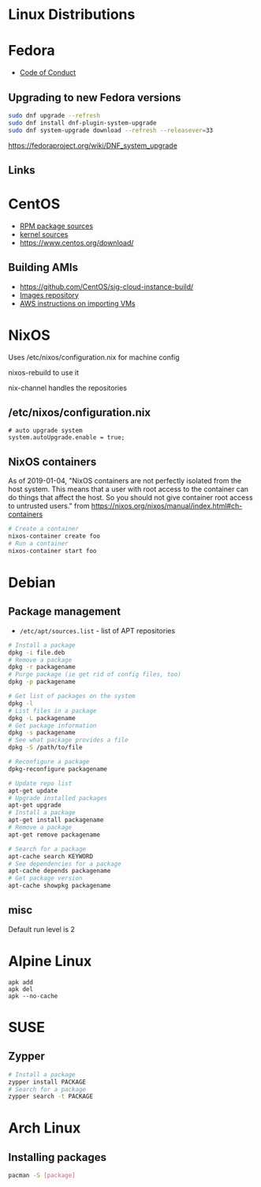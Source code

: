 # Linux Distributions
# Fedora
- [Code of Conduct](https://docs.fedoraproject.org/en-US/project/code-of-conduct/)
## Upgrading to new Fedora versions

```bash
sudo dnf upgrade --refresh
sudo dnf install dnf-plugin-system-upgrade
sudo dnf system-upgrade download --refresh --releasever=33
```

https://fedoraproject.org/wiki/DNF_system_upgrade

## Links


# CentOS

- [RPM package sources](https://git.centos.org/project/rpms)
- [kernel sources](https://git.centos.org/sources/kernel/)
- <https://www.centos.org/download/>

## Building AMIs

- <https://github.com/CentOS/sig-cloud-instance-build/>
- [Images repository](https://cloud.centos.org/centos)
- [AWS instructions on importing VMs](https://docs.aws.amazon.com/vm-import/latest/userguide/vmimport-image-import.html)


# NixOS

Uses /etc/nixos/configuration.nix for machine config

nixos-rebuild to use it

nix-channel handles the repositories

## /etc/nixos/configuration.nix

```
# auto upgrade system
system.autoUpgrade.enable = true;
```

## NixOS containers

As of 2019-01-04, "NixOS containers are not perfectly isolated from the host
system. This means that a user with root access to the container can do things
that affect the host. So you should not give container root access to untrusted
users." from <https://nixos.org/nixos/manual/index.html#ch-containers>

```bash
# Create a container
nixos-container create foo
# Run a container
nixos-container start foo
```
# Debian

## Package management

- `/etc/apt/sources.list` - list of APT repositories

```bash
# Install a package
dpkg -i file.deb
# Remove a package
dpkg -r packagename
# Purge package (ie get rid of config files, too)
dpkg -p packagename

# Get list of packages on the system
dpkg -l
# List files in a package
dpkg -L packagename
# Get package information
dpkg -s packagename
# See what package provides a file
dpkg -S /path/to/file

# Reconfigure a package
dpkg-reconfigure packagename

# Update repo list
apt-get update
# Upgrade installed packages
apt-get upgrade
# Install a package
apt-get install packagename
# Remove a package
apt-get remove packagename

# Search for a package
apt-cache search KEYWORD
# See dependencies for a package
apt-cache depends packagename
# Get package version
apt-cache showpkg packagename
```

## misc
Default run level is 2


# Alpine Linux

```
apk add
apk del
apk --no-cache
```


# SUSE

## Zypper

```bash
# Install a package
zypper install PACKAGE
# Search for a package
zypper search -t PACKAGE
```



# Arch Linux

## Installing packages
```bash
pacman -S [package]
```

